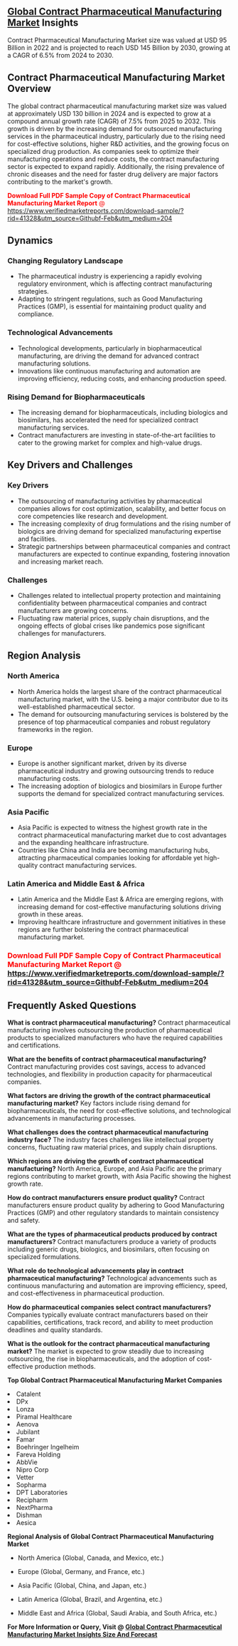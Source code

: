 <h2><a href="https://www.verifiedmarketreports.com/download-sample/?rid=41328&amp;utm_source=Githubf&amp;utm_medium=204" target="_blank">Global Contract Pharmaceutical Manufacturing Market</a> Insights</h2><p>Contract Pharmaceutical Manufacturing Market size was valued at USD 95 Billion in 2022 and is projected to reach USD 145 Billion by 2030, growing at a CAGR of 6.5% from 2024 to 2030.</p><p> <h2>Contract Pharmaceutical Manufacturing Market Overview</h2> <p>The global contract pharmaceutical manufacturing market size was valued at approximately USD 130 billion in 2024 and is expected to grow at a compound annual growth rate (CAGR) of 7.5% from 2025 to 2032. This growth is driven by the increasing demand for outsourced manufacturing services in the pharmaceutical industry, particularly due to the rising need for cost-effective solutions, higher R&D activities, and the growing focus on specialized drug production. As companies seek to optimize their manufacturing operations and reduce costs, the contract manufacturing sector is expected to expand rapidly. Additionally, the rising prevalence of chronic diseases and the need for faster drug delivery are major factors contributing to the market's growth.</p> <p><p><span class=""><span style="color: #ff0000;"><strong>Download Full PDF Sample Copy of Contract Pharmaceutical Manufacturing Market Report</strong> @ </span><a href="https://www.verifiedmarketreports.com/download-sample/?rid=41328&amp;utm_source=Githubf-Feb&amp;utm_medium=204" target="_blank">https://www.verifiedmarketreports.com/download-sample/?rid=41328&amp;utm_source=Githubf-Feb&amp;utm_medium=204</a></span></p></p> <h2>Dynamics</h2> <h3>Changing Regulatory Landscape</h3> <ul> <li>The pharmaceutical industry is experiencing a rapidly evolving regulatory environment, which is affecting contract manufacturing strategies.</li> <li>Adapting to stringent regulations, such as Good Manufacturing Practices (GMP), is essential for maintaining product quality and compliance.</li> </ul> <h3>Technological Advancements</h3> <ul> <li>Technological developments, particularly in biopharmaceutical manufacturing, are driving the demand for advanced contract manufacturing solutions.</li> <li>Innovations like continuous manufacturing and automation are improving efficiency, reducing costs, and enhancing production speed.</li> </ul> <h3>Rising Demand for Biopharmaceuticals</h3> <ul> <li>The increasing demand for biopharmaceuticals, including biologics and biosimilars, has accelerated the need for specialized contract manufacturing services.</li> <li>Contract manufacturers are investing in state-of-the-art facilities to cater to the growing market for complex and high-value drugs.</li> </ul> <h2>Key Drivers and Challenges</h2> <h3>Key Drivers</h3> <ul> <li>The outsourcing of manufacturing activities by pharmaceutical companies allows for cost optimization, scalability, and better focus on core competencies like research and development.</li> <li>The increasing complexity of drug formulations and the rising number of biologics are driving demand for specialized manufacturing expertise and facilities.</li> <li>Strategic partnerships between pharmaceutical companies and contract manufacturers are expected to continue expanding, fostering innovation and increasing market reach.</li> </ul> <h3>Challenges</h3> <ul> <li>Challenges related to intellectual property protection and maintaining confidentiality between pharmaceutical companies and contract manufacturers are growing concerns.</li> <li>Fluctuating raw material prices, supply chain disruptions, and the ongoing effects of global crises like pandemics pose significant challenges for manufacturers.</li> </ul> <h2>Region Analysis</h2> <h3>North America</h3> <ul> <li>North America holds the largest share of the contract pharmaceutical manufacturing market, with the U.S. being a major contributor due to its well-established pharmaceutical sector.</li> <li>The demand for outsourcing manufacturing services is bolstered by the presence of top pharmaceutical companies and robust regulatory frameworks in the region.</li> </ul> <h3>Europe</h3> <ul> <li>Europe is another significant market, driven by its diverse pharmaceutical industry and growing outsourcing trends to reduce manufacturing costs.</li> <li>The increasing adoption of biologics and biosimilars in Europe further supports the demand for specialized contract manufacturing services.</li> </ul> <h3>Asia Pacific</h3> <ul> <li>Asia Pacific is expected to witness the highest growth rate in the contract pharmaceutical manufacturing market due to cost advantages and the expanding healthcare infrastructure.</li> <li>Countries like China and India are becoming manufacturing hubs, attracting pharmaceutical companies looking for affordable yet high-quality contract manufacturing services.</li> </ul> <h3>Latin America and Middle East & Africa</h3> <ul> <li>Latin America and the Middle East & Africa are emerging regions, with increasing demand for cost-effective manufacturing solutions driving growth in these areas.</li> <li>Improving healthcare infrastructure and government initiatives in these regions are further bolstering the contract pharmaceutical manufacturing market.</li> </ul> <h3><p><span class=""><span style="color: #ff0000;"><strong>Download Full PDF Sample Copy of Contract Pharmaceutical Manufacturing Market Report</strong> @ </span><a href="https://www.verifiedmarketreports.com/download-sample/?rid=41328&amp;utm_source=Githubf-Feb&amp;utm_medium=204" target="_blank">https://www.verifiedmarketreports.com/download-sample/?rid=41328&amp;utm_source=Githubf-Feb&amp;utm_medium=204</a></span></p></h3> <h2>Frequently Asked Questions</h2> <p><strong>What is contract pharmaceutical manufacturing?</strong> Contract pharmaceutical manufacturing involves outsourcing the production of pharmaceutical products to specialized manufacturers who have the required capabilities and certifications.</p> <p><strong>What are the benefits of contract pharmaceutical manufacturing?</strong> Contract manufacturing provides cost savings, access to advanced technologies, and flexibility in production capacity for pharmaceutical companies.</p> <p><strong>What factors are driving the growth of the contract pharmaceutical manufacturing market?</strong> Key factors include rising demand for biopharmaceuticals, the need for cost-effective solutions, and technological advancements in manufacturing processes.</p> <p><strong>What challenges does the contract pharmaceutical manufacturing industry face?</strong> The industry faces challenges like intellectual property concerns, fluctuating raw material prices, and supply chain disruptions.</p> <p><strong>Which regions are driving the growth of contract pharmaceutical manufacturing?</strong> North America, Europe, and Asia Pacific are the primary regions contributing to market growth, with Asia Pacific showing the highest growth rate.</p> <p><strong>How do contract manufacturers ensure product quality?</strong> Contract manufacturers ensure product quality by adhering to Good Manufacturing Practices (GMP) and other regulatory standards to maintain consistency and safety.</p> <p><strong>What are the types of pharmaceutical products produced by contract manufacturers?</strong> Contract manufacturers produce a variety of products including generic drugs, biologics, and biosimilars, often focusing on specialized formulations.</p> <p><strong>What role do technological advancements play in contract pharmaceutical manufacturing?</strong> Technological advancements such as continuous manufacturing and automation are improving efficiency, speed, and cost-effectiveness in pharmaceutical production.</p> <p><strong>How do pharmaceutical companies select contract manufacturers?</strong> Companies typically evaluate contract manufacturers based on their capabilities, certifications, track record, and ability to meet production deadlines and quality standards.</p> <p><strong>What is the outlook for the contract pharmaceutical manufacturing market?</strong> The market is expected to grow steadily due to increasing outsourcing, the rise in biopharmaceuticals, and the adoption of cost-effective production methods.</p> </p><p><strong>Top Global Contract Pharmaceutical Manufacturing Market Companies</strong></p><div data-test-id=""><p><li>Catalent</li><li> DPx</li><li> Lonza</li><li> Piramal Healthcare</li><li> Aenova</li><li> Jubilant</li><li> Famar</li><li> Boehringer Ingelheim</li><li> Fareva Holding</li><li> AbbVie</li><li> Nipro Corp</li><li> Vetter</li><li> Sopharma</li><li> DPT Laboratories</li><li> Recipharm</li><li> NextPharma</li><li> Dishman</li><li> Aesica</li></p><div><strong>Regional Analysis of&nbsp;Global Contract Pharmaceutical Manufacturing Market</strong></div><ul><li dir="ltr"><p dir="ltr">North America&nbsp;(Global, Canada, and Mexico, etc.)</p></li><li dir="ltr"><p dir="ltr">Europe (Global, Germany, and France, etc.)</p></li><li dir="ltr"><p dir="ltr">Asia Pacific&nbsp;(Global, China, and Japan, etc.)</p></li><li dir="ltr"><p dir="ltr">Latin America&nbsp;(Global, Brazil, and Argentina, etc.)</p></li><li dir="ltr">Middle East and Africa&nbsp;(Global, Saudi Arabia, and South Africa, etc.)</li></ul><p><strong>For More Information or Query, Visit @&nbsp;</strong><strong><a href="https://www.verifiedmarketreports.com/product/global-contract-pharmaceutical-manufacturing-market-2019-by-manufacturers-regions-type-and-application-forecast-to-2024/?utm_source=Githubf&amp;utm_medium=204" target="_blank">Global Contract Pharmaceutical Manufacturing Market Insights Size And Forecast</a></strong></p></div>
